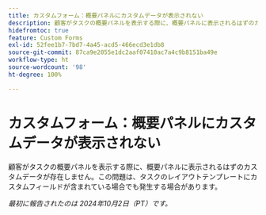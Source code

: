 ```yaml
---
title: カスタムフォーム：概要パネルにカスタムデータが表示されない
description: 顧客がタスクの概要パネルを表示する際に、概要パネルに表示されるはずのカスタムデータが存在しません。この問題は、タスクのレイアウトテンプレートにカスタムフィールドが含まれている場合でも発生する場合があります。
hidefromtoc: true
feature: Custom Forms
exl-id: 52fee1b7-7bd7-4a45-acd5-466ecd3e1db8
source-git-commit: 87ca9e2055e1dc2aaf07410ac7a4c9b8151ba49e
workflow-type: ht
source-wordcount: '98'
ht-degree: 100%

---
```


# カスタムフォーム：概要パネルにカスタムデータが表示されない

顧客がタスクの概要パネルを表示する際に、概要パネルに表示されるはずのカスタムデータが存在しません。この問題は、タスクのレイアウトテンプレートにカスタムフィールドが含まれている場合でも発生する場合があります。

_最初に報告されたのは 2024年10月2日（PT）です。_
